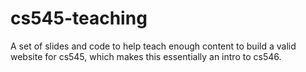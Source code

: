 # cs545-teaching
A set of slides and code to help teach enough content to build a valid website for cs545, which makes this essentially an intro to cs546.
